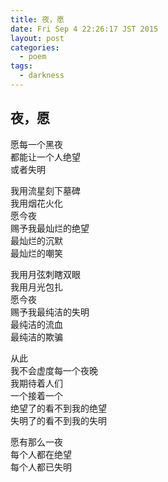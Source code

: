 ```yaml
---
title: 夜，愿
date: Fri Sep 4 22:26:17 JST 2015
layout: post
categories:
  - poem
tags:
  - darkness
---
```

## 夜，愿
愿每一个黑夜  
都能让一个人绝望  
或者失明  
 
我用流星刻下墓碑  
我用烟花火化  
愿今夜  
赐予我最灿烂的绝望  
最灿烂的沉默  
最灿烂的嘲笑  
 
我用月弦刺瞎双眼  
我用月光包扎  
愿今夜  
赐予我最纯洁的失明  
最纯洁的流血  
最纯洁的欺骗  
 
从此  
我不会虚度每一个夜晚  
我期待着人们  
一个接着一个  
绝望了的看不到我的绝望  
失明了的看不到我的失明  
 
愿有那么一夜  
每个人都在绝望  
每个人都已失明  
